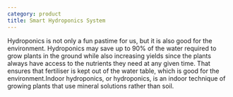 ```yaml
---
category: product
title: Smart Hydroponics System
---
```


Hydroponics is not only a fun pastime for us, but it is also good for the environment. Hydroponics may save up to 90% of the water required to grow plants in the ground while also increasing yields since the plants always have access to the nutrients they need at any given time. That ensures that fertiliser is kept out of the water table, which is good for the environment.Indoor hydroponics, or hydroponics, is an indoor technique of growing plants that use mineral solutions rather than soil.
